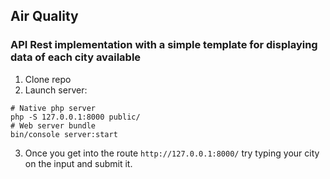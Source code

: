 ##  Air Quality 
### API Rest implementation with a simple template for displaying data of each city available
1. Clone repo 
2. Launch server:
```
# Native php server
php -S 127.0.0.1:8000 public/
# Web server bundle
bin/console server:start
```
3. Once you get into the route `http://127.0.0.1:8000/` try typing your city on the input and submit it.
